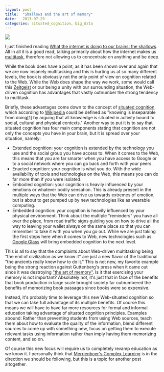 ```yaml
---
layout: post
title:  "Shallows and the art of memory"
date:   2013-07-29
categories: situated_cognition, big_data
---
```


![](http://postmagazine.org/wp-content/uploads/2012/11/2-Memory-Technique.jpg)

I just finished reading [What the internet is doing to our brains: the shallows](http://www.amazon.com/The-Shallows-Internet-Doing-Brains/dp/0393339750). All in all it is a good read, talking primarily about how the internet makes us [multitask](http://en.wikipedia.org/wiki/Human_multitasking), therefore not allowing us to concentrate on anything and be deep.

While the book does have a point, as it has been shown over and again that we are now insanely multitasking and this is hurting us at so many different levels, the book is obviously not the only point of view on cognition related to the Web. While the Web does shape the way we work, some would call this [Zeitgeist](http://en.wikipedia.org/wiki/Zeitgeist) or our being a unity with our surrounding situation, the Web-driven cognition has advantages that vastly outnumber the strong tendency to multitask.

Briefly, these advantages come down to the concept of [situated cognition](http://en.wikipedia.org/wiki/Situated_cognition), which according to [Wikipedia](http://en.wikipedia.org/wiki/Situated_cognition) could be defined as "knowing is inseparable from doing[1] by arguing that all knowledge is situated in activity bound to social, cultural and physical contexts." Another way to put it is to say that situated cognition has four main components stating that cognition are not only the concepts you have in your brain, but it is spread over your situation, namely:

* Extended cognition: your cognition is extended by the technology you use and the social group you have access to. When it comes to the Web, this means that you are far smarter when you have access to Google or to a social network where you can go back and forth with your peers.
* Enacted cognition: your cognition is what you do. With the wide availability of tools and technologies on the Web, this means you can do far more than if you were isolated.
* Embodied cognition: your cognition is heavily influenced by your emotions or whatever bodily sensation. This is already present in the multiple ways that the Web can drive us towards extremes of emotion, but is about to get pumped up by new technologies like as wearable computing.
* Embedded cognition: your cognition is heavily influenced by your physical environment. Think about the multiple "reminders" you have all over the place, from road traffic signs guiding you on how to drive all the way to leaving your wallet always on the same place so that you can remember to take it with you when you go out. While we are just taking the first steps here when it comes to Web, new technologies such as [Google Glass](http://www.google.com/glass/start/) will bring embedded cognition to the next level.

This is all to say that the complaints about Web-driven multitasking being "the end of civilization as we know it" are just a new flavor of the traditional "the ancients really knew how to do it." This is not new, my favorite example being the strong reaction against Guttenberg's press when it came out since it was destroying ["the art of memory"](http://www.amazon.com/The-Art-Of-Memory-ebook/dp/B005TKD6UC/ref=tmm_kin_title_0). Is it that exercising your memory is not important? Absolutely not, it's just that in face of the benefits that book production in large scale brought society far outnumbered the benefits of memorizing book passages since books were so expensive.

Instead, it's probably time to leverage this new Web-situated cognition so that we can take full advantage of its multiple benefits. Of course this means we will have to have far more resources for formal and informal education taking advantage of situated cognition principles. Examples abound: Rather than preventing students from using Web sources, teach them about how to evaluate the quality of the information, blend different sources to come up with something new, focus on getting them to execute relevant tasks using information rather than imply having them memorizing content, and so on.

Of course this new focus will require us to completely revamp education as we know it. I personally think that [Merrienboer's Complex Learning](http://www.amazon.com/Steps-Complex-Learning-Four-Component-ebook/dp/B009WMBP7O/ref=sr_1_1?s=books&ie=UTF8&qid=1375128942&sr=1-1) is in the direction we should be following, but this is a topic for another post altogether.